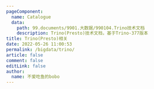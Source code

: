 ```yaml
---
pageComponent: 
  name: Catalogue
  data: 
    path: 99.documents/9901.大数据/990104.Trino技术文档
    description: Trino(Presto)技术文档，基于Trino-377版本
title: Trino(Presto)相关
date: 2022-05-26 11:00:53
permalink: /bigdata/trino/
article: false
comment: false
editLink: false
author: 
  name: 不爱吃鱼的bobo
---
```

